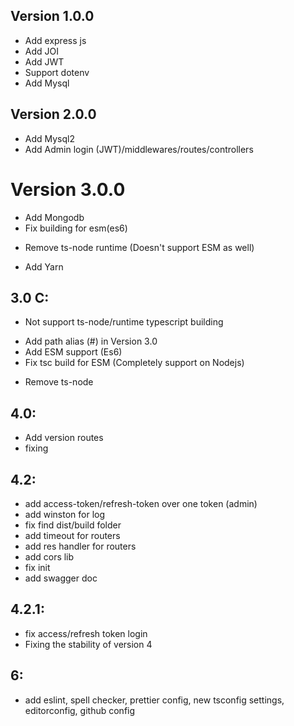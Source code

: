 ## Version 1.0.0

+ Add express js
+ Add JOI
+ Add JWT
+ Support dotenv
+ Add Mysql

## Version 2.0.0

+ Add Mysql2
+ Add Admin login (JWT)/middlewares/routes/controllers

# Version 3.0.0

+ Add Mongodb
+ Fix building for esm(es6)
- Remove ts-node runtime (Doesn't support ESM as well)
+ Add Yarn

## 3.0 C:
- Not support ts-node/runtime typescript building
+ Add path alias (#) in Version 3.0
+ Add ESM support (Es6)
+ Fix tsc build for ESM (Completely support on Nodejs)
- Remove ts-node


## 4.0:
+ Add version routes
+ fixing

## 4.2:
+ add access-token/refresh-token over one token (admin)
+ add winston for log
+ fix find dist/build folder
+ add timeout for routers
+ add res handler for routers
+ add cors lib
+ fix init
+ add swagger doc

## 4.2.1:
+ fix access/refresh token login
+ Fixing the stability of version 4

## 6:
+ add eslint, spell checker, prettier config, new tsconfig settings, editorconfig, github config
